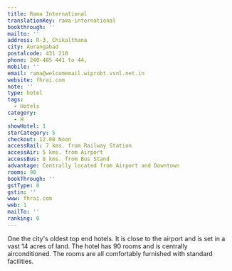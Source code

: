 ```yaml
---
title: Rama International
translationKey: rama-international
bookthrough: ''
mailto: ''
address: R-3, Chikalthana
city: Aurangabad
postalcode: 431 210
phone: 240-485 441 to 44,
mobile: ''
email: rama@welcomemail.wiprobt.vsnl.net.in
website: fhrai.com
note: ''
type: hotel
tags:
  - Hotels
category:
  - H
showHotel: 1
starCategory: 5
checkout: 12.00 Noon
accessRail: 7 kms. from Railway Station
accessAir: 5 kms. from Airport
accessBus: 8 kms. from Bus Stand
advantage: Centrally located from Airport and Downtown
rooms: 90
bookThrough: ''
gstType: 0
gstin: ''
www: fhrai.com
web: 1
mailTo: ''
ranking: 0
---
```







One the city's oldest top end hotels. It is close to the airport and is set in a vast 14 acres of land. The hotel has 90 rooms and is centrally airconditioned. The rooms are all comfortably furnished with standard facilities.